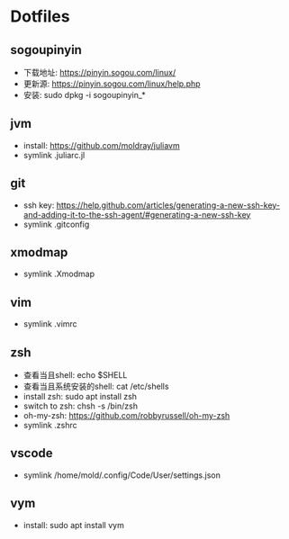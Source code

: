 # Dotfiles

## sogoupinyin

- 下载地址: https://pinyin.sogou.com/linux/  
- 更新源: https://pinyin.sogou.com/linux/help.php  
- 安装: sudo dpkg -i sogoupinyin_*

## jvm

- install: https://github.com/moldray/juliavm
- symlink .juliarc.jl

## git

- ssh key: https://help.github.com/articles/generating-a-new-ssh-key-and-adding-it-to-the-ssh-agent/#generating-a-new-ssh-key  
- symlink .gitconfig

## xmodmap

- symlink .Xmodmap

## vim

- symlink .vimrc

## zsh

- 查看当且shell: echo $SHELL  
- 查看当且系统安装的shell: cat /etc/shells 
- install zsh: sudo apt install zsh
- switch to zsh: chsh -s /bin/zsh
- oh-my-zsh: https://github.com/robbyrussell/oh-my-zsh
- symlink .zshrc

## vscode

- symlink /home/mold/.config/Code/User/settings.json

## vym

- install: sudo apt install vym
